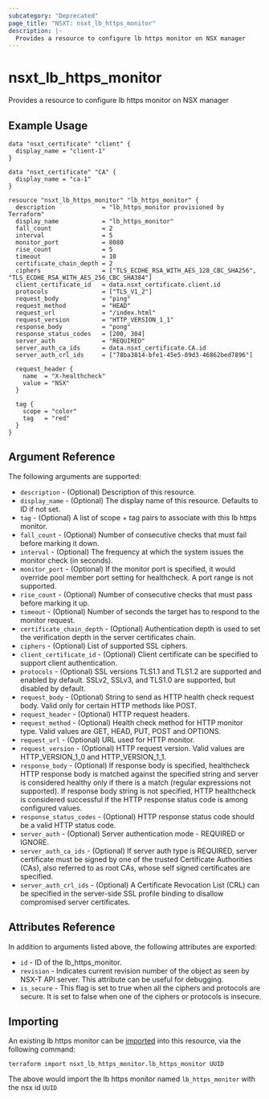 ```yaml
---
subcategory: "Deprecated"
page_title: "NSXT: nsxt_lb_https_monitor"
description: |-
  Provides a resource to configure lb https monitor on NSX manager
---
```


# nsxt_lb_https_monitor

Provides a resource to configure lb https monitor on NSX manager

## Example Usage

```hcl
data "nsxt_certificate" "client" {
  display_name = "client-1"
}

data "nsxt_certificate" "CA" {
  display_name = "ca-1"
}

resource "nsxt_lb_https_monitor" "lb_https_monitor" {
  description             = "lb_https_monitor provisioned by Terraform"
  display_name            = "lb_https_monitor"
  fall_count              = 2
  interval                = 5
  monitor_port            = 8080
  rise_count              = 5
  timeout                 = 10
  certificate_chain_depth = 2
  ciphers                 = ["TLS_ECDHE_RSA_WITH_AES_128_CBC_SHA256", "TLS_ECDHE_RSA_WITH_AES_256_CBC_SHA384"]
  client_certificate_id   = data.nsxt_certificate.client.id
  protocols               = ["TLS_V1_2"]
  request_body            = "ping"
  request_method          = "HEAD"
  request_url             = "/index.html"
  request_version         = "HTTP_VERSION_1_1"
  response_body           = "pong"
  response_status_codes   = [200, 304]
  server_auth             = "REQUIRED"
  server_auth_ca_ids      = data.nsxt_certificate.CA.id
  server_auth_crl_ids     = ["78ba3814-bfe1-45e5-89d3-46862bed7896"]

  request_header {
    name  = "X-healthcheck"
    value = "NSX"
  }

  tag {
    scope = "color"
    tag   = "red"
  }
}
```

## Argument Reference

The following arguments are supported:

* `description` - (Optional) Description of this resource.
* `display_name` - (Optional) The display name of this resource. Defaults to ID if not set.
* `tag` - (Optional) A list of scope + tag pairs to associate with this lb https monitor.
* `fall_count` - (Optional) Number of consecutive checks that must fail before marking it down.
* `interval` - (Optional) The frequency at which the system issues the monitor check (in seconds).
* `monitor_port` - (Optional) If the monitor port is specified, it would override pool member port setting for healthcheck. A port range is not supported.
* `rise_count` - (Optional) Number of consecutive checks that must pass before marking it up.
* `timeout` - (Optional) Number of seconds the target has to respond to the monitor request.
* `certificate_chain_depth` - (Optional) Authentication depth is used to set the verification depth in the server certificates chain.
* `ciphers` - (Optional) List of supported SSL ciphers.
* `client_certificate_id` - (Optional) Client certificate can be specified to support client authentication.
* `protocols` - (Optional) SSL versions TLS1.1 and TLS1.2 are supported and enabled by default. SSLv2, SSLv3, and TLS1.0 are supported, but disabled by default.
* `request_body` - (Optional) String to send as HTTP health check request body. Valid only for certain HTTP methods like POST.
* `request_header` - (Optional) HTTP request headers.
* `request_method` - (Optional) Health check method for HTTP monitor type. Valid values are GET, HEAD, PUT, POST and OPTIONS.
* `request_url` - (Optional) URL used for HTTP monitor.
* `request_version` - (Optional) HTTP request version. Valid values are HTTP_VERSION_1_0 and HTTP_VERSION_1_1.
* `response_body` - (Optional) If response body is specified, healthcheck HTTP response body is matched against the specified string and server is considered healthy only if there is a match (regular expressions not supported). If response body string is not specified, HTTP healthcheck is considered successful if the HTTP response status code is among configured values.
* `response_status_codes` - (Optional) HTTP response status code should be a valid HTTP status code.
* `server_auth` - (Optional) Server authentication mode - REQUIRED or IGNORE.
* `server_auth_ca_ids` - (Optional) If server auth type is REQUIRED, server certificate must be signed by one of the trusted Certificate Authorities (CAs), also referred to as root CAs, whose self signed certificates are specified.
* `server_auth_crl_ids` - (Optional) A Certificate Revocation List (CRL) can be specified in the server-side SSL profile binding to disallow compromised server certificates.

## Attributes Reference

In addition to arguments listed above, the following attributes are exported:

* `id` - ID of the lb_https_monitor.
* `revision` - Indicates current revision number of the object as seen by NSX-T API server. This attribute can be useful for debugging.
* `is_secure` - This flag is set to true when all the ciphers and protocols are secure. It is set to false when one of the ciphers or protocols is insecure.

## Importing

An existing lb https monitor can be [imported][docs-import] into this resource, via the following command:

[docs-import]: https://developer.hashicorp.com/terraform/cli/import

```shell
terraform import nsxt_lb_https_monitor.lb_https_monitor UUID
```

The above would import the lb https monitor named `lb_https_monitor` with the nsx id `UUID`
